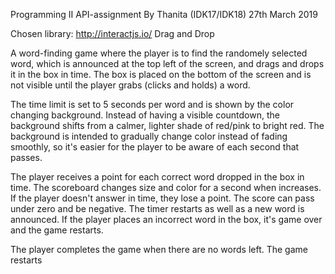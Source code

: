 Programming II 
API-assignment 
By Thanita (IDK17/IDK18)
27th March 2019

Chosen library: 
http://interactjs.io/ Drag and Drop

A word-finding game where the player is to find the randomely selected word, which is announced at the top left of the screen, and drags and drops it in the box in time.
The box is placed on the bottom of the screen and is not visible until the player grabs (clicks and holds) a word.

The time limit is set to 5 seconds per word and is shown by the color changing background. 
Instead of having a visible countdown, the background shifts from a calmer, lighter shade of red/pink to bright red.
The background is intended to gradually change color instead of fading smoothly, so it's easier for the player to be aware of each second that passes.

The player receives a point for each correct word dropped in the box in time. The scoreboard changes size and color for a second when increases. 
If the player doesn't answer in time, they lose a point. The score can pass under zero and be negative. The timer restarts as well as a new word is announced.
If the player places an incorrect word in the box, it's game over and the game restarts.

The player completes the game when there are no words left. The game restarts
